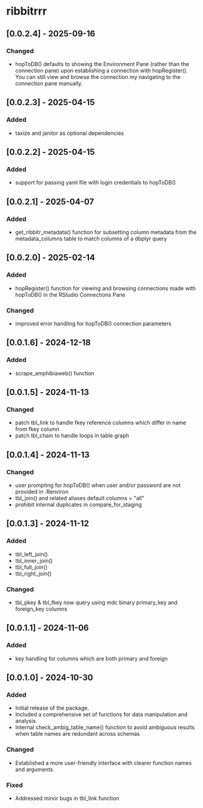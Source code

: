 # ribbitrrr

## [0.0.2.4] - 2025-09-16
### Changed

- hopToDB() defaults to showing the Environment Pane (rather than the connection pane) upon establishing a connection with hopRegister(). You can still view and browse the connection my navigating to the connection pane manually.

## [0.0.2.3] - 2025-04-15
### Added

- taxize and janitor as optional dependencies

## [0.0.2.2] - 2025-04-15
### Added

- support for passing yaml file with login credentials to hopToDB()


## [0.0.2.1] - 2025-04-07
### Added

- get_ribbitr_metadata() function for subsetting column metadata from the metadata_columns table to match columns of a dbplyr query

## [0.0.2.0] - 2025-02-14
### Added

- hopRegister() function for viewing and browsing connections made with hopToDB() in the RStudio Connections Pane

### Changed

- improved error handling for hopToDB() connection parameters

## [0.0.1.6] - 2024-12-18
### Added

- scrape_amphibiaweb() function

## [0.0.1.5] - 2024-11-13
### Changed

- patch tbl_link to handle fkey reference columns which differ in name from fkey column
- patch tbl_chain to handle loops in table graph

## [0.0.1.4] - 2024-11-13
### Changed

- user prompting for hopToDB() when user and/or password are not provided in .Renviron
- tbl_join() and related aliases default columns = "all"
- prohibit internal duplicates in compare_for_staging

## [0.0.1.3] - 2024-11-12
### Added

- tbl_left_join()
- tbl_inner_join()
- tbl_full_join()
- tbl_right_join()

### Changed

- tbl_pkey & tbl_fkey now query using mdc binary primary_key and foreign_key columns

## [0.0.1.1] - 2024-11-06
### Added

- key handling for columns which are both primary and foreign

## [0.0.1.0] - 2024-10-30
### Added

- Initial release of the package.
- Included a comprehensive set of functions for data manipulation and analysis.
- Internal check_ambig_table_name() function to avoid ambiguous results when table names are redundant across schemas

### Changed

- Established a more user-friendly interface with clearer function names and arguments.

### Fixed

- Addressed minor bugs in tbl_link function
